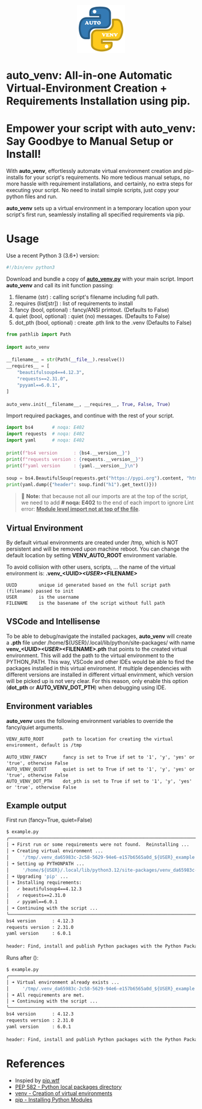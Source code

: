 <!-- https://www.iconfinder.com/icons/4518857/python_icon -->
<center><img src="docs/images/favicon.png"></center>

# auto_venv: All-in-one Automatic Virtual-Environment Creation + Requirements Installation using pip.

# Empower your script with **auto_venv**: Say Goodbye to Manual Setup or Install!

With **auto_venv**, effortlessly automate virtual environment creation and pip-installs for your script's requirements.  No more tedious manual setups, no more hassle with requirement installations, and certainly, no extra steps for executing your script.  No need to install simple scripts, just copy your python files and run.

**auto_venv** sets up a virtual environment in a temporary location upon your script's first run, seamlessly installing all specified requirements via pip.

# Usage

Use a recent Python 3 (3.6+) version:

```python
#!/bin/env python3
```

Download and bundle a copy of **[auto_venv.py](https://github.com/amal-khailtash/auto_venv/raw/main/auto_venv.py)** with your main script.  Import **auto_venv** and call its init function passing:

1. filename (str)            : calling script's filename including full path.
2. requires (list[str])      : list of requirements to install
3. fancy    (bool, optional) : fancy/ANSI printout.  (Defaults to False)
4. quiet    (bool, optional) : quiet (no) messages.  (Defaults to False)
5. dot_pth  (bool, optional) : create .pth link to the .venv  (Defaults to False)

```python
from pathlib import Path

import auto_venv

__filename__ = str(Path(__file__).resolve())
__requires__ = [
    "beautifulsoup4==4.12.3",
    "requests==2.31.0",
    "pyyaml==6.0.1",
]

auto_venv.init(__filename__, __requires__, True, False, True)
```

Import required packages, and continue with the rest of your script.

```python
import bs4       # noqa: E402
import requests  # noqa: E402
import yaml      # noqa: E402

print(f"bs4 version      : {bs4.__version__}")
print(f"requests version : {requests.__version__}")
print(f"yaml version     : {yaml.__version__}\n")

soup = bs4.BeautifulSoup(requests.get("https://pypi.org").content, "html.parser")
print(yaml.dump({"header": soup.find("h1").get_text()}))
```

> :memo: **Note:** that because not all our imports are at the top of the script, we need to add **# noqa: E402** to the end of each import to ignore Lint error: <u>**Module level import not at top of the file**</u>.

## Virtual Environment

By default virtual environments are created under /tmp, which is NOT persistent and will be removed upon machine reboot.  You can change the default location by setting **VENV_AUTO_ROOT** environment variable.

To avoid collision with other users, scripts, ... the name of the virtual environment is: **.venv_\<UUID>_\<USER>_\<FILENAME>**

    UUID        unique id generated based on the full script path (filename) passed to init
    USER        is the username
    FILENAME    is the basename of the script without full path

## VSCode and Intellisense

To be able to debug/navigate the installed packages, **auto_venv** will create a **.pth** file under /home/${USER}/.local/lib/python<VERSION>/site-packages/ with name **venv_\<UUID>_\<USER>_\<FILENAME>.pth** that points to the created virtual environment.  This will add the path to the virtual environment to the PYTHON_PATH.  This way, VSCode and other IDEs would be able to find the packages installed in this virtual enviroment.  If multiple dependencies with different versions are installed in different virtual envirnment, which version will be picked up is not very clear.  For this reason, only enable this option (**dot_pth** or **AUTO_VENV_DOT_PTH**) when debugging using IDE.

## Environment variables

**auto_venv** uses the following environment variables to override the fancy/quiet arguments.

    VENV_AUTO_ROOT       path to location for creating the virtual environment, default is /tmp

    AUTO_VENV_FANCY      fancy is set to True if set to '1', 'y', 'yes' or 'true', otherwise False
    AUTO_VENV_QUIET      quiet is set to True if set to '1', 'y', 'yes' or 'true', otherwise False
    AUTO_VENV_DOT_PTH    dot_pth is set to True if set to '1', 'y', 'yes' or 'true', otherwise False

## Example output

First run (fancy=True, quiet=False)

```bash
$ example.py
╭────────────────────────────────────────────────────────────────────────────────
│ ➜ First run or some requirements were not found.  Reinstalling ...
│ ➜ Creating virtual environment ...
│     '/tmp/.venv_da65983c-2c58-5629-94e6-e157b6565a0d_${USER}_example.py'
│ ➜ Setting up PYTHONPATH ...
│     '/home/${USER}/.local/lib/python3.12/site-packages/venv_da65983c-2c58-5629-94e6-e157b6565a0d_${USER}_example.py.pth'
│ ➜ Upgrading 'pip' ...
│ ➜ Installing requirements:
│   ✓ beautifulsoup4==4.12.3
│   ✓ requests==2.31.0
│   ✓ pyyaml==6.0.1
│ ➜ Continuing with the script ...
╰────────────────────────────────────────────────────────────────────────────────
bs4 version      : 4.12.3
requests version : 2.31.0
yaml version     : 6.0.1

header: Find, install and publish Python packages with the Python Package Index
```

Runs after ():

```bash
$ example.py
╭────────────────────────────────────────────────────────────────────────────────
│ ➜ Virtual environment already exists ...
│     '/tmp/.venv_da65983c-2c58-5629-94e6-e157b6565a0d_${USER}_example.py'
│ ➜ All requirements are met.
│ ➜ Continuing with the script ...
╰────────────────────────────────────────────────────────────────────────────────
bs4 version      : 4.12.3
requests version : 2.31.0
yaml version     : 6.0.1

header: Find, install and publish Python packages with the Python Package Index
```

# References
* Inspied by [pip.wtf](https://pip.wtf/)
* [PEP 582 - Python local packages directory](https://peps.python.org/pep-0582/)
* [venv - Creation of virtual environments](https://docs.python.org/3/library/venv.html)
* [pip - Installing Python Modules](https://docs.python.org/3/installing/index.html)